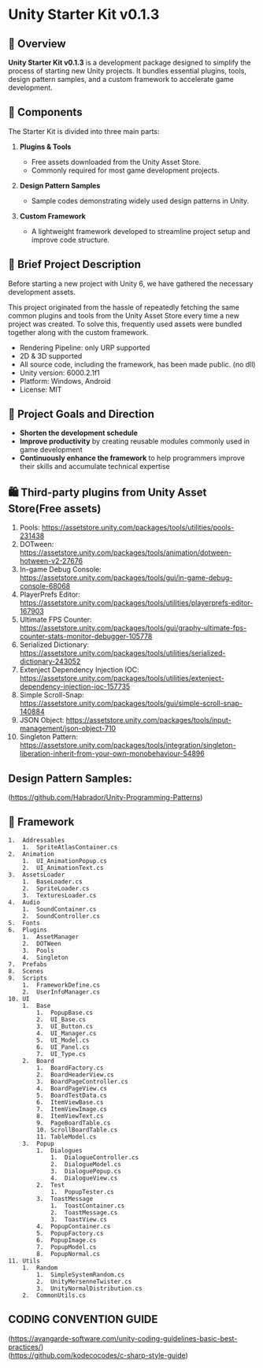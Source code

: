 # Unity Starter Kit v0.1.3

## 📌 Overview

**Unity Starter Kit v0.1.3** is a development package designed to simplify the process of starting new Unity projects.
It bundles essential plugins, tools, design pattern samples, and a custom framework to accelerate game development.

## 📂 Components

The Starter Kit is divided into three main parts:

1. **Plugins & Tools**

   * Free assets downloaded from the Unity Asset Store.
   * Commonly required for most game development projects.

2. **Design Pattern Samples**

   * Sample codes demonstrating widely used design patterns in Unity.

3. **Custom Framework**

   * A lightweight framework developed to streamline project setup and improve code structure.

## 📝 Brief Project Description

Before starting a new project with Unity 6, we have gathered the necessary development assets.

This project originated from the hassle of repeatedly fetching the same common plugins and tools from the Unity Asset Store every time a new project was created. To solve this, frequently used assets were bundled together along with the custom framework.

- Rendering Pipeline: only URP supported
- 2D & 3D supported
- All source code, including the framework, has been made public. (no dll)
- Unity version: 6000.2.1f1
- Platform: Windows, Android
- License: MIT

## 🎯 Project Goals and Direction

* **Shorten the development schedule**
* **Improve productivity** by creating reusable modules commonly used in game development
* **Continuously enhance the framework** to help programmers improve their skills and accumulate technical expertise

## 🛍 Third-party plugins from Unity Asset Store(Free assets)
   1. Pools: https://assetstore.unity.com/packages/tools/utilities/pools-231438
   2. DOTween: https://assetstore.unity.com/packages/tools/animation/dotween-hotween-v2-27676
   3. In-game Debug Console: https://assetstore.unity.com/packages/tools/gui/in-game-debug-console-68068
   4. PlayerPrefs Editor: https://assetstore.unity.com/packages/tools/utilities/playerprefs-editor-167903
   5. Ultimate FPS Counter: https://assetstore.unity.com/packages/tools/gui/graphy-ultimate-fps-counter-stats-monitor-debugger-105778
   6. Serialized Dictionary: https://assetstore.unity.com/packages/tools/utilities/serialized-dictionary-243052
   7. Extenject Dependency Injection IOC: https://assetstore.unity.com/packages/tools/utilities/extenject-dependency-injection-ioc-157735
   8. Simple Scroll-Snap: https://assetstore.unity.com/packages/tools/gui/simple-scroll-snap-140884
   9.  JSON Object: https://assetstore.unity.com/packages/tools/input-management/json-object-710
   10. Singleton Pattern: https://assetstore.unity.com/packages/tools/integration/singleton-liberation-inherit-from-your-own-monobehaviour-54896

##  Design Pattern Samples:

(https://github.com/Habrador/Unity-Programming-Patterns)

## 🥣 Framework
    1.  Addressables
        1.  SpriteAtlasContainer.cs
    2.  Animation
        1.  UI_AnimationPopup.cs
        2.  UI_AnimationText.cs
    3.  AssetsLoader
        1.  BaseLoader.cs
        2.  SpriteLoader.cs
        3.  TexturesLoader.cs
    4.  Audio
        1.  SoundContainer.cs
        2.  SoundController.cs
    5.  Fonts
    6.  Plugins
        1.  AssetManager
        2.  DOTWeen
        3.  Pools
        4.  Singleton
    7.  Prefabs
    8.  Scenes
    9.  Scripts
        1.  FrameworkDefine.cs
        2.  UserInfoManager.cs
    10. UI
        1.  Base
            1.  PopupBase.cs
            2.  UI_Base.cs
            3.  UI_Button.cs
            4.  UI_Manager.cs
            5.  UI_Model.cs
            6.  UI_Panel.cs
            7.  UI_Type.cs
        2.  Board
            1.  BoardFactory.cs
            2.  BoardHeaderView.cs
            3.  BoardPageController.cs
            4.  BoardPageView.cs
            5.  BoardTestData.cs
            6.  ItemViewBase.cs
            7.  ItemViewImage.cs
            8.  ItemViewText.cs
            9.  PageBoardTable.cs
            10. ScrollBoardTable.cs
            11. TableModel.cs
        3.  Popup
            1.  Dialogues
                1.  DialogueController.cs
                2.  DialogueModel.cs
                3.  DialoguePopup.cs
                4.  DialogueView.cs
            2.  Test
                1.  PopupTester.cs
            3.  ToastMessage
                1.  ToastContainer.cs
                2.  ToastMessage.cs
                3.  ToastView.cs
            4.  PopupContainer.cs
            5.  PopupFactory.cs
            6.  PopupImage.cs
            7.  PopupModel.cs
            8.  PopupNormal.cs
    11. Utils
        1.  Random
            1.  SimpleSystemRandom.cs
            2.  UnityMersenneTwister.cs
            3.  UnityNormalDistribution.cs
        2.  CommonUtils.cs


## CODING CONVENTION GUIDE  
(https://avangarde-software.com/unity-coding-guidelines-basic-best-practices/)  
(https://github.com/kodecocodes/c-sharp-style-guide)
